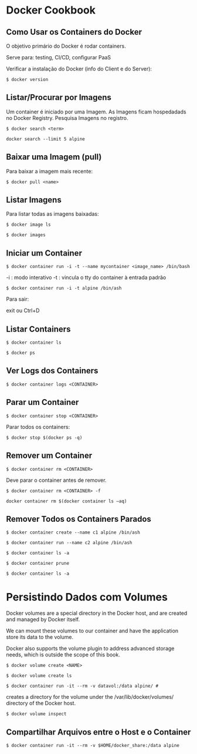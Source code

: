 # Docker Cookbook

## Como Usar os Containers do Docker

O objetivo primário do Docker é rodar containers.

Serve para: testing, CI/CD, configurar PaaS

Verificar a instalação do Docker (info do Client e do Server):

```
$ docker version
```

## Listar/Procurar por Imagens

Um container é iniciado por uma Imagem. As Imagens ficam hospedadads no Docker Registry. Pesquisa Imagens no registro.

```
$ docker search <term>
```

```
docker search --limit 5 alpine 
```

## Baixar uma Imagem (pull)

Para baixar a imagem mais recente:

```
$ docker pull <name>
```

## Listar Imagens

Para listar todas as imagens baixadas:

```
$ docker image ls

$ docker images
```

## Iniciar um Container

```
$ docker container run -i -t --name mycontainer <image_name> /bin/bash
```

-i : modo interativo
-t : vincula o tty do container à entrada padrão

```
$ docker container run -i -t alpine /bin/ash
```

Para sair:

exit ou Ctrl+D

## Listar Containers

```
$ docker container ls

$ docker ps
```
## Ver Logs dos Containers

```
$ docker container logs <CONTAINER>
```

## Parar um Container

```
$ docker container stop <CONTAINER>
```

Parar todos os containers:

```
$ docker stop $(docker ps -q)
```

## Remover um Container

```
$ docker container rm <CONTAINER>
```

Deve parar o container antes de remover.

```
$ docker container rm <CONTAINER> -f
```

```
docker container rm $(docker container ls –aq)
```

## Remover Todos os Containers Parados

```
$ docker container create --name c1 alpine /bin/ash

$ docker container run --name c2 alpine /bin/ash

$ docker container ls -a

$ docker container prune

$ docker container ls -a
```

# Persistindo Dados com Volumes

Docker volumes are a special directory in the Docker host, and are created and managed by Docker itself. 

We can mount these volumes to our container and have the application store its data to the volume. 

Docker also supports the volume plugin to address advanced storage needs, which is outside the scope of this book.

```
$ docker volume create <NAME>

$ docker volume create ls

$ docker container run -it --rm -v datavol:/data alpine/ #
```

creates a directory for the volume under the /var/lib/docker/volumes/ directory of the Docker host.

```
$ docker volume inspect
```

## Compartilhar Arquivos entre o Host e o Container

```
$ docker container run -it --rm -v $HOME/docker_share:/data alpine 
```



